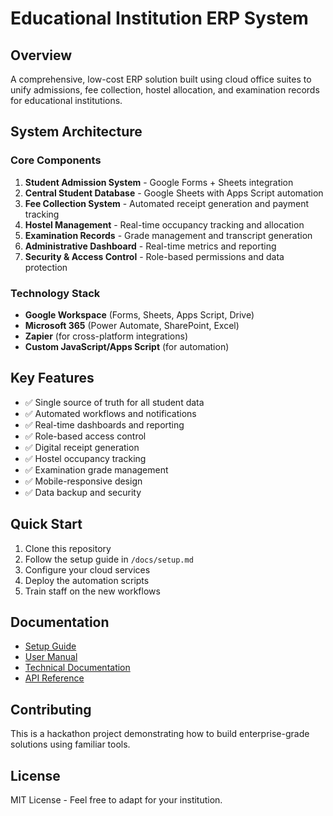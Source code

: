 # Educational Institution ERP System

## Overview
A comprehensive, low-cost ERP solution built using cloud office suites to unify admissions, fee collection, hostel allocation, and examination records for educational institutions.

## System Architecture

### Core Components
1. **Student Admission System** - Google Forms + Sheets integration
2. **Central Student Database** - Google Sheets with Apps Script automation
3. **Fee Collection System** - Automated receipt generation and payment tracking
4. **Hostel Management** - Real-time occupancy tracking and allocation
5. **Examination Records** - Grade management and transcript generation
6. **Administrative Dashboard** - Real-time metrics and reporting
7. **Security & Access Control** - Role-based permissions and data protection

### Technology Stack
- **Google Workspace** (Forms, Sheets, Apps Script, Drive)
- **Microsoft 365** (Power Automate, SharePoint, Excel)
- **Zapier** (for cross-platform integrations)
- **Custom JavaScript/Apps Script** (for automation)

## Key Features
- ✅ Single source of truth for all student data
- ✅ Automated workflows and notifications
- ✅ Real-time dashboards and reporting
- ✅ Role-based access control
- ✅ Digital receipt generation
- ✅ Hostel occupancy tracking
- ✅ Examination grade management
- ✅ Mobile-responsive design
- ✅ Data backup and security

## Quick Start
1. Clone this repository
2. Follow the setup guide in `/docs/setup.md`
3. Configure your cloud services
4. Deploy the automation scripts
5. Train staff on the new workflows

## Documentation
- [Setup Guide](docs/setup.md)
- [User Manual](docs/user-manual.md)
- [Technical Documentation](docs/technical.md)
- [API Reference](docs/api.md)

## Contributing
This is a hackathon project demonstrating how to build enterprise-grade solutions using familiar tools.

## License
MIT License - Feel free to adapt for your institution.